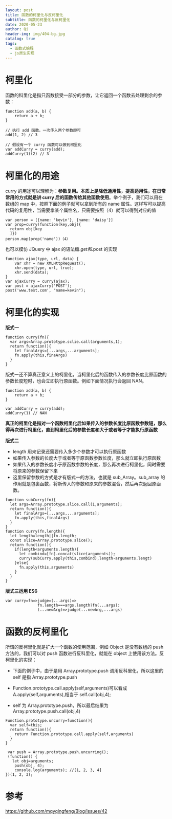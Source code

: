 ```yaml
---
layout: post
title: 函数的柯里化与反柯里化
subtitle: 函数的柯里化与反柯里化
date: 2020-05-23
author: Qi
header-img: img/404-bg.jpg
catalog: true
tags:
  - 函数式编程
  - js原生实现
---
```


# 柯里化

函数的科里化是指只函数接受一部分的参数，让它返回一个函数去处理剩余的参数：

```
function add(a, b) {
    return a + b;
}

// 执行 add 函数，一次传入两个参数即可
add(1, 2) // 3

// 假设有一个 curry 函数可以做到柯里化
var addCurry = curry(add);
addCurry(1)(2) // 3
```

# 柯里化的用途

curry 的用途可以理解为：**参数复用。本质上是降低通用性，提高适用性，在日常常用的方式就是讲 curry 后的函数传给其他函数使用**。举个例子，我们可以用在数组的 map 中，按照下面的例子就可以拿到所有的 name 属性。这样写可以提高代码的复用性，当需要拿某个属性名，只需要按照（4）就可以得到对应的值

```
var person = [{name: 'kevin'}, {name: 'daisy'}]
var prop=curry(function(key,obj){
  return obj[key
  ]})
person.map(prop('name'))（4）
```

也可以模仿 JQuery 中 ajax 的语法糖$.get和$.post 的实现

```
function ajax(type, url, data) {
    var xhr = new XMLHttpRequest();
    xhr.open(type, url, true);
    xhr.send(data);
}
var ajaxCurry = curry(ajax);
var post = ajaxCurry('POST');
post('www.test.com', "name=kevin");
```

# 柯里化的实现

**版式一**

```
function curry(fn){
  var args=Array.prototype.sclie.call(arguments,1);
  return function(){
    let finalArgs=[...args,...arguments];
    fn.apply(this,finaArgs)
  }
}
```

版式一还不算真正意义上的柯里化，当柯里化后的函数传入的参数长度比原函数的参数长度短时，也会立即执行原函数。例如下面情况执行会返回 NAN。

```
function add(a, b) {
    return a + b;
}

var addCurry = curry(add);
addCurry(1) // NAN
```

**真正的柯里化是指对一个函数柯里化后如果传入的参数长度比原函数参数短，那么得再次进行柯里化，直到柯里化后的参数长度和大于或者等于才能执行原函数**

**版式二**

- length 用来记录还需要传入多少个参数才可以执行原函数
- 如果传入参数的长度大于或者等于原函数参数长度，那么就立即执行原函数
- 如果传入的参数长度小于原函数参数的长度，那么再次进行柯里化，同时需要将原来的参数保留下来
- 这里保留参数的方式是才有版式一的方法，也就是 sub_Array。sub_array 的作用就是包裹函数，将新传入的参数和原来的参数混合，然后再次返回原函数。

```
function subCurry(fn){
  let args=Array.prototype.slice.call(1,arguments);
  return function(){
    let finalArgs=[...args,...arguments];
    fn.apply(this,finalArgs)
  }
}
function curry(fn,length){
  let length=length||fn.length;
  const slice=Array.prototype.slice();
  return function(){
    if(length<arguments.length){
      let combind=[fn].concat(slice(arguments));
      curry(subCurry.apply(this,combind),length-arguments.lengt)
    }else{
      fn.apply(this,arguments)
    }
  }
}
```

**版式三运用 ES6**

```
var curry=fn=>judge=(...args)=>
              fn.length===args.length?fn(...args):
              (...newArg)=>judge(...newArg,...args)
```

# 函数的反柯里化

所谓的反柯里化就是扩大一个函数的使用范围，例如 Object 是没有数组的 push 方法的，我们可以对 push 函数进行反科里化，就能在 object 上使用该方法。反柯里化的实现：

- 下面的例子中，由于是用 Array.prototype.push 调用反科里化，所以这里的 self 是指 Array.prototype.push

- Function.prototype.call.apply(self,arguments)可以看成 A.apply(self,arguments),相当于 self.call(obj,4);
- self 为 Array.prototype.push，所以最后结果为 Array.prototype.push.call(obj,4)

```
Function.prototype.uncurry=function(){
  var self=this;
  return function(){
    return Function.prototype.call.apply(self,arguments)
  }
}

 var push = Array.prototype.push.uncurring();
 (function() {
   let obj=arguments;
    push(obj, 4);
    console.log(arguments); //[1, 2, 3, 4]
})(1, 2, 3);
```

# 参考

https://github.com/mqyqingfeng/Blog/issues/42
